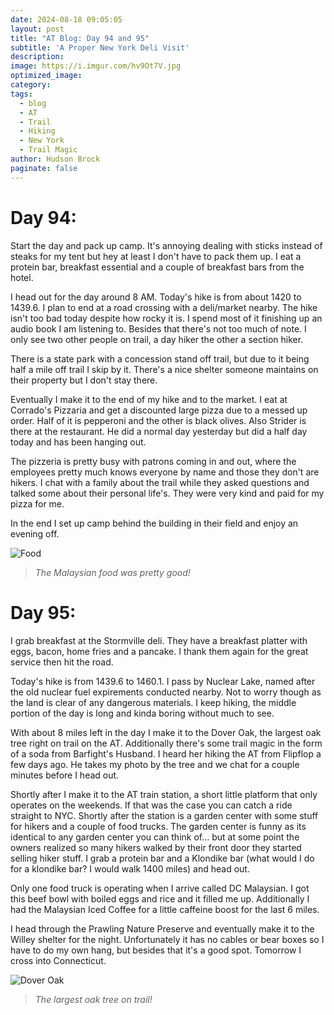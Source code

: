 ```yaml
---
date: 2024-08-18 09:05:05
layout: post
title: "AT Blog: Day 94 and 95"
subtitle: 'A Proper New York Deli Visit'
description:
image: https://i.imgur.com/hv9Ot7V.jpg
optimized_image: 
category:
tags:
  - blog
  - AT
  - Trail
  - Hiking
  - New York
  - Trail Magic
author: Hudson Brock
paginate: false
---
```


# Day 94:

Start the day and pack up camp. It's annoying dealing with sticks instead of steaks for my tent but hey at least I don't have to pack them up. I eat a protein bar, breakfast essential and a couple of breakfast bars from the hotel.

I head out for the day around 8 AM. Today's hike is from about 1420 to 1439.6. I plan to end at a road crossing with a deli/market nearby. The hike isn't too bad today despite how rocky it is. I spend most of it finishing up an audio book I am listening to. Besides that there's not too much of note. I only see two other people on trail, a day hiker the other a section hiker. 

There is a state park with a concession stand off trail, but due to it being half a mile off trail I skip by it. There's a nice shelter someone maintains on their property but I don't stay there.

Eventually I make it to the end of my hike and to the market. I eat at Corrado's Pizzaria and get a discounted large pizza due to a messed up order. Half of it is pepperoni and the other is black olives. Also Strider is there at the restaurant. He did a normal day yesterday but did a half day today and has been hanging out. 

The pizzeria is pretty busy with patrons coming in and out, where the employees pretty much knows everyone by name and those they don't are hikers. I chat with a family about the trail while they asked questions and talked some about their personal life's. They were very kind and paid for my pizza for me.

In the end I set up camp behind the building in their field and enjoy an evening off.

![Food](https://i.imgur.com/rpMiEEG.jpg "The Malaysian food was pretty good!")

>*The Malaysian food was pretty good!*

# Day 95:

I grab breakfast at the Stormville deli. They have a breakfast platter with eggs, bacon, home fries and a pancake. I thank them again for the great service then hit the road.

Today's hike is from 1439.6 to 1460.1. I pass by Nuclear Lake, named after the old nuclear fuel expirements conducted nearby. Not to worry though as the land is clear of any dangerous materials. I keep hiking, the middle portion of the day is long and kinda boring without much to see.

With about 8 miles left in the day I make it to the Dover Oak, the largest oak tree right on trail on the AT. Additionally there's some trail magic in the form of a soda from Barfight's Husband. I heard her hiking the AT from Flipflop a few days ago. He takes my photo by the tree and we chat for a couple minutes before I head out.

Shortly after I make it to the AT train station, a short little platform that only operates on the weekends. If that was the case you can catch a ride straight to NYC. Shortly after the station is a garden center with some stuff for hikers and a couple of food trucks. The garden center is funny as its identical to any garden center you can think of... but at some point the owners realized so many hikers walked by their front door they started selling hiker stuff. I grab a protein bar and a Klondike bar (what would I do for a klondike bar? I would walk 1400 miles) and head out.

Only one food truck is operating when I arrive called DC Malaysian. I got this beef bowl with boiled eggs and rice and it filled me up. Additionally I had the Malaysian Iced Coffee for a little caffeine boost for the last 6 miles.

I head through the Prawling Nature Preserve and eventually make it to the Willey shelter for the night. Unfortunately it has no cables or bear boxes so I have to do my own hang, but besides that it's a good spot. Tomorrow I cross into Connecticut.

![Dover Oak](https://i.imgur.com/fGlC6QT.jpg "The largest oak tree on trail!")

>*The largest oak tree on trail!*